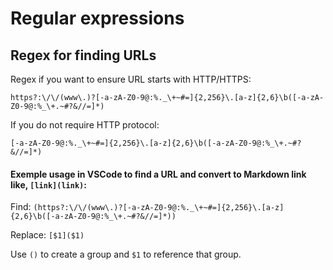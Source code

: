 # Regular expressions

## Regex for finding URLs

Regex if you want to ensure URL starts with HTTP/HTTPS:

```regex
https?:\/\/(www\.)?[-a-zA-Z0-9@:%._\+~#=]{2,256}\.[a-z]{2,6}\b([-a-zA-Z0-9@:%_\+.~#?&//=]*)
```

If you do not require HTTP protocol:

```regex
[-a-zA-Z0-9@:%._\+~#=]{2,256}\.[a-z]{2,6}\b([-a-zA-Z0-9@:%_\+.~#?&//=]*)
```

#### Exemple usage in VSCode to find a URL and convert to Markdown link like, `[link](link)`:

Find: `(https?:\/\/(www\.)?[-a-zA-Z0-9@:%._\+~#=]{2,256}\.[a-z]{2,6}\b([-a-zA-Z0-9@:%_\+.~#?&//=]*))`

Replace: `[$1]($1)`

Use `()` to create a group and `$1` to reference that group.
